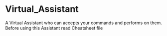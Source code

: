 # Virtual_Assistant
A Virtual Assistant who can accepts your commands and performs on them. 
Before using this Assistant read Cheatsheet file
